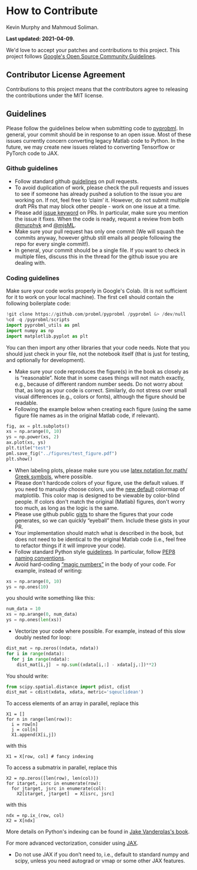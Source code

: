 # How to Contribute
Kevin Murphy and Mahmoud Soliman. 

**Last updated: 2021-04-09.**


We'd love to accept your patches and contributions to this project.
This project follows [Google's Open Source Community
Guidelines](https://opensource.google.com/conduct/).

## Contributor License Agreement

Contributions to this project means that the contributors agree to releasing the contributions under the MIT license.

## Guidelines

Please follow the guidelines below when submitting code to [pyprobml](https://github.com/probml/pyprobml). In general, your commit should be in response to an open issue. Most of these issues currently concern converting legacy Matlab code to Python. In the future, we may create new issues related to converting Tensorflow or PyTorch code to JAX. 

### Github guidelines

- Follow standard github [guidelines](https://docs.github.com/en/github/collaborating-with-issues-and-pull-requests/overview) on pull requests.
- To avoid duplication of work, please check the pull requests and issues to see if someone has already pushed a solution to the issue you are working on. If not, feel free to ‘claim’ it. However, do not submit multiple draft PRs that may block other people - work on one issue at a time.
- Please add [issue keyword](https://docs.github.com/en/github/managing-your-work-on-github/linking-a-pull-request-to-an-issue#linking-a-pull-request-to-an-issue-using-a-keyword) on PRs. In particular, make sure you mention the issue it fixes. When the code is ready, request a review from both [@murphyk](https://github.com/murphyk) and [@mjsML](https://github.com/mjsML).
- Make sure your pull request has only one commit (We will squash the commits anyway, however github still emails all people following the repo for every single commit!).
- In general, your commit should be a single file. If you want to check in multiple files, discuss this in the thread for the github issue you are dealing with.
 
### Coding guidelines
Make sure your code works properly in Google's Colab. (It is not sufficient for it to work on your local machine). 
The first cell should contain the following boilerplate code:
```python
!git clone https://github.com/probml/pyprobml /pyprobml &> /dev/null
%cd -q /pyprobml/scripts
import pyprobml_utils as pml
import numpy as np
import matplotlib.pyplot as plt
```
You can then import any other libraries that your code needs. Note that you should just check in your file, not the notebook itself (that is just for testing, and optionally for development).
- Make sure your code reproduces the figure(s) in the book as closely as is “reasonable”. Note that in some cases things will not match exactly, e.g., because of different random number seeds. Do not worry about that, as long as your code is correct. Similarly, do not stress over small visual differences (e.g., colors or fonts), although the figure should be readable. 
- Following the example below when  creating each figure (using the same figure file names as in the original Matlab code, if relevant).  

```python
fig, ax = plt.subplots()
xs = np.arange(0, 10)
ys = np.power(xs, 2)
ax.plot(xs, ys)
plt.title("test")
pml.save_fig("../figures/test_figure.pdf")
plt.show()
```
- When labeling plots, please make sure you use [latex notation for math/ Greek symbols](https://matplotlib.org/stable/tutorials/text/mathtext.html), where possible.
- Please don't hardcode colors of your figure, use the default values. If you need to manually choose colors, use the [new default](https://matplotlib.org/stable/users/dflt_style_changes.html#colormap) colormap of matplotlib. This color map is designed to be viewable by color-blind people. If colors don't match the original (Matlab) figures, don't worry too much, as long as the logic is the same.
- Please use github public [gists](https://gist.github.com/) to share the figures that your code generates, so we can quickly “eyeball” them. Include these gists in your PR.
- Your implementation should match what is described in the book, but does not need to be identical to the original Matlab code (i.e., feel free to refactor things if it will improve your code).
- Follow standard Python style [guidelines](https://google.github.io/styleguide/pyguide.html#s3-python-style-rules). In particular, follow [PEP8 naming conventions](https://www.python.org/dev/peps/pep-0008/#function-and-variable-names).
- Avoid hard-coding [“magic numbers”](https://stackoverflow.com/questions/47882/what-is-a-magic-number-and-why-is-it-bad) in the body of your code. 
For example, instead of writing:

```python
xs = np.arange(0, 10)
ys = np.ones(10)
```
you should write something like this:
```python 
num_data = 10
xs = np.arange(0, num_data)
ys = np.ones(len(xs))
```
- Vectorize your code where possible. For example, instead of this slow doubly nested for loop:

```python
dist_mat = np.zeros((ndata, ndata))
for i in range(ndata):
  for j in range(ndata):
    dist_mat[i,j]  = np.sum((xdata[i,:] - xdata[j,:])**2)
``` 
You should write:


```python 
from scipy.spatial.distance import pdist, cdist
dist_mat = cdist(xdata, xdata, metric='sqeuclidean')
```

To access elements of an array in parallel, replace this
```
X1 = []
for n in range(len(row)):
  i = row[n]
  j = col[n]
  X1.append(X[i,j])
```
with this
```
X1 = X[row, col] # fancy indexing
```

To access a submatrix in parallel, replace this
```
X2 = np.zeros([len(row), len(col)])
for itarget, isrc in enumerate(row):
  for jtarget, jsrc in enumerate(col):
    X2[itarget, jtarget]  = X[isrc, jsrc]
```
with this
```
ndx = np.ix_(row, col)
X2 = X[ndx]
```

More details on Python's indexing can be found in [Jake Vanderplas's book](https://jakevdp.github.io/PythonDataScienceHandbook/02.07-fancy-indexing.html).


For more advanced vectorization, consider using [JAX](https://colab.research.google.com/github/probml/pyprobml/blob/master/book1/supplements/jax_intro.ipynb).
 
- Do not use JAX if you don’t need to, i.e., default to standard numpy and scipy, unless you need autograd or vmap or some other JAX features.
 
 

